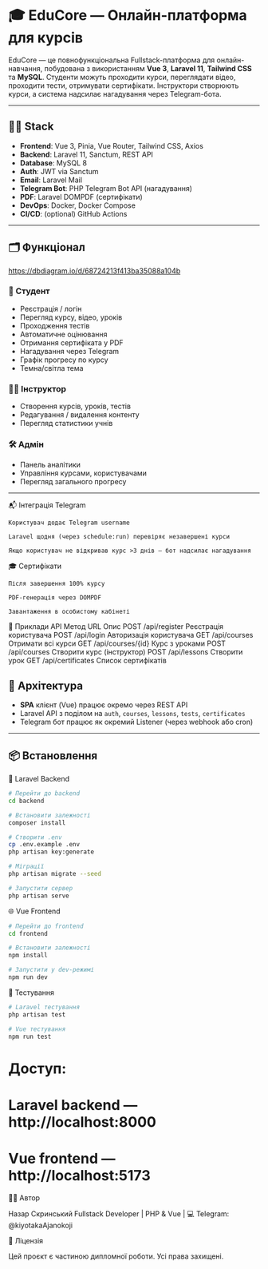 # 🎓 EduCore — Онлайн-платформа для курсів

EduCore — це повнофункціональна Fullstack-платформа для онлайн-навчання, побудована з використанням **Vue 3**, **Laravel 11**, **Tailwind CSS** та **MySQL**. Студенти можуть проходити курси, переглядати відео, проходити тести, отримувати сертифікати. Інструктори створюють курси, а система надсилає нагадування через Telegram-бота.

---

## 🧑‍💻 Stack

- **Frontend**: Vue 3, Pinia, Vue Router, Tailwind CSS, Axios
- **Backend**: Laravel 11, Sanctum, REST API
- **Database**: MySQL 8
- **Auth**: JWT via Sanctum
- **Email**: Laravel Mail
- **Telegram Bot**: PHP Telegram Bot API (нагадування)
- **PDF**: Laravel DOMPDF (сертифікати)
- **DevOps**: Docker, Docker Compose
- **CI/CD**: (optional) GitHub Actions

---

## 🗂 Функціонал

https://dbdiagram.io/d/68724213f413ba35088a104b

### 👤 Студент
- Реєстрація / логін
- Перегляд курсу, відео, уроків
- Проходження тестів
- Автоматичне оцінювання
- Отримання сертифіката у PDF
- Нагадування через Telegram
- Графік прогресу по курсу
- Темна/світла тема

### 👨‍🏫 Інструктор
- Створення курсів, уроків, тестів
- Редагування / видалення контенту
- Перегляд статистики учнів

### 🛠 Адмін
- Панель аналітики
- Управління курсами, користувачами
- Перегляд загального прогресу

---


📬 Інтеграція Telegram

    Користувач додає Telegram username

    Laravel щодня (через schedule:run) перевіряє незавершені курси

    Якщо користувач не відкривав курс >3 днів — бот надсилає нагадування

🎓 Сертифікати

    Після завершення 100% курсу

    PDF-генерація через DOMPDF

    Завантаження в особистому кабінеті

📜 Приклади API
Метод	URL	Опис
POST	/api/register	Реєстрація користувача
POST	/api/login	Авторизація користувача
GET	/api/courses	Отримати всі курси
GET	/api/courses/{id}	Курс з уроками
POST	/api/courses	Створити курс (інструктор)
POST	/api/lessons	Створити урок
GET	/api/certificates	Список сертифікатів

## 🧠 Архітектура

- **SPA** клієнт (Vue) працює окремо через REST API
- Laravel API з поділом на `auth`, `courses`, `lessons`, `tests`, `certificates`
- Telegram бот працює як окремий Listener (через webhook або cron)

---

## 📦 Встановлення

🧾 Laravel Backend
```bash
# Перейти до backend
cd backend

# Встановити залежності
composer install

# Створити .env
cp .env.example .env
php artisan key:generate

# Міграції
php artisan migrate --seed

# Запустити сервер
php artisan serve

```

🌐 Vue Frontend
```bash
# Перейти до frontend
cd frontend

# Встановити залежності
npm install

# Запустити у dev-режимі
npm run dev
``` 

🧪 Тестування
```bash
# Laravel тестування
php artisan test

# Vue тестування
npm run test
```

# Доступ:
# Laravel backend — http://localhost:8000
# Vue frontend  — http://localhost:5173


🧑‍🏫 Автор

Назар Скринський
Fullstack Developer | PHP & Vue | 💻
Telegram: @kiyotakaAjanokoji

📃 Ліцензія

Цей проєкт є частиною дипломної роботи. Усі права захищені.